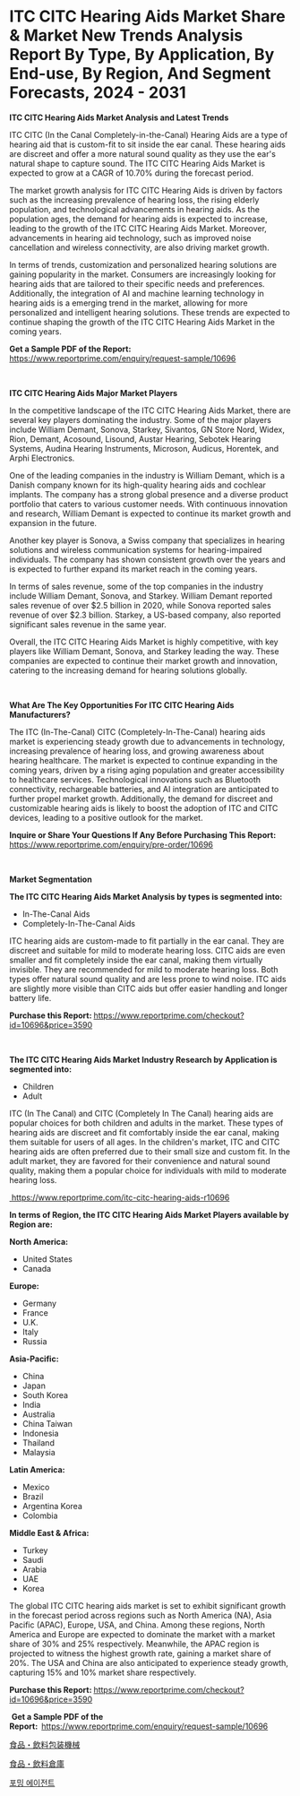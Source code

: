 <p><h1>ITC CITC Hearing Aids Market Share & Market New Trends Analysis Report By Type, By Application, By End-use, By Region, And Segment Forecasts, 2024 - 2031</h1></p><p><strong>ITC CITC Hearing Aids Market Analysis and Latest Trends</strong></p>
<p><p>ITC CITC (In the Canal Completely-in-the-Canal) Hearing Aids are a type of hearing aid that is custom-fit to sit inside the ear canal. These hearing aids are discreet and offer a more natural sound quality as they use the ear's natural shape to capture sound. The ITC CITC Hearing Aids Market is expected to grow at a CAGR of 10.70% during the forecast period.</p><p>The market growth analysis for ITC CITC Hearing Aids is driven by factors such as the increasing prevalence of hearing loss, the rising elderly population, and technological advancements in hearing aids. As the population ages, the demand for hearing aids is expected to increase, leading to the growth of the ITC CITC Hearing Aids Market. Moreover, advancements in hearing aid technology, such as improved noise cancellation and wireless connectivity, are also driving market growth.</p><p>In terms of trends, customization and personalized hearing solutions are gaining popularity in the market. Consumers are increasingly looking for hearing aids that are tailored to their specific needs and preferences. Additionally, the integration of AI and machine learning technology in hearing aids is a emerging trend in the market, allowing for more personalized and intelligent hearing solutions. These trends are expected to continue shaping the growth of the ITC CITC Hearing Aids Market in the coming years.</p></p>
<p><strong>Get a Sample PDF of the Report:&nbsp;</strong> <a href="https://www.reportprime.com/enquiry/request-sample/10696">https://www.reportprime.com/enquiry/request-sample/10696</a></p>
<p>&nbsp;</p>
<p><strong>ITC CITC Hearing Aids Major Market Players</strong></p>
<p><p>In the competitive landscape of the ITC CITC Hearing Aids Market, there are several key players dominating the industry. Some of the major players include William Demant, Sonova, Starkey, Sivantos, GN Store Nord, Widex, Rion, Demant, Acosound, Lisound, Austar Hearing, Sebotek Hearing Systems, Audina Hearing Instruments, Microson, Audicus, Horentek, and Arphi Electronics.</p><p>One of the leading companies in the industry is William Demant, which is a Danish company known for its high-quality hearing aids and cochlear implants. The company has a strong global presence and a diverse product portfolio that caters to various customer needs. With continuous innovation and research, William Demant is expected to continue its market growth and expansion in the future.</p><p>Another key player is Sonova, a Swiss company that specializes in hearing solutions and wireless communication systems for hearing-impaired individuals. The company has shown consistent growth over the years and is expected to further expand its market reach in the coming years.</p><p>In terms of sales revenue, some of the top companies in the industry include William Demant, Sonova, and Starkey. William Demant reported sales revenue of over $2.5 billion in 2020, while Sonova reported sales revenue of over $2.3 billion. Starkey, a US-based company, also reported significant sales revenue in the same year.</p><p>Overall, the ITC CITC Hearing Aids Market is highly competitive, with key players like William Demant, Sonova, and Starkey leading the way. These companies are expected to continue their market growth and innovation, catering to the increasing demand for hearing solutions globally.</p></p>
<p>&nbsp;</p>
<p><strong>What Are The Key Opportunities For ITC CITC Hearing Aids Manufacturers?</strong></p>
<p><p>The ITC (In-The-Canal) CITC (Completely-In-The-Canal) hearing aids market is experiencing steady growth due to advancements in technology, increasing prevalence of hearing loss, and growing awareness about hearing healthcare. The market is expected to continue expanding in the coming years, driven by a rising aging population and greater accessibility to healthcare services. Technological innovations such as Bluetooth connectivity, rechargeable batteries, and AI integration are anticipated to further propel market growth. Additionally, the demand for discreet and customizable hearing aids is likely to boost the adoption of ITC and CITC devices, leading to a positive outlook for the market.</p></p>
<p><strong>Inquire or Share Your Questions If Any Before Purchasing This Report:</strong> <a href="https://www.reportprime.com/enquiry/pre-order/10696">https://www.reportprime.com/enquiry/pre-order/10696</a></p>
<p>&nbsp;</p>
<p><strong>Market Segmentation</strong></p>
<p><strong>The ITC CITC Hearing Aids Market Analysis by types is segmented into:</strong></p>
<p><ul><li>In-The-Canal Aids</li><li>Completely-In-The-Canal Aids</li></ul></p>
<p><p>ITC hearing aids are custom-made to fit partially in the ear canal. They are discreet and suitable for mild to moderate hearing loss. CITC aids are even smaller and fit completely inside the ear canal, making them virtually invisible. They are recommended for mild to moderate hearing loss. Both types offer natural sound quality and are less prone to wind noise. ITC aids are slightly more visible than CITC aids but offer easier handling and longer battery life.</p></p>
<p><strong>Purchase this Report:&nbsp;</strong><a href="https://www.reportprime.com/checkout?id=10696&price=3590">https://www.reportprime.com/checkout?id=10696&price=3590</a></p>
<p>&nbsp;</p>
<p><strong>The ITC CITC Hearing Aids Market Industry Research by Application is segmented into:</strong></p>
<p><ul><li>Children</li><li>Adult</li></ul></p>
<p><p>ITC (In The Canal) and CITC (Completely In The Canal) hearing aids are popular choices for both children and adults in the market. These types of hearing aids are discreet and fit comfortably inside the ear canal, making them suitable for users of all ages. In the children's market, ITC and CITC hearing aids are often preferred due to their small size and custom fit. In the adult market, they are favored for their convenience and natural sound quality, making them a popular choice for individuals with mild to moderate hearing loss.</p></p>
<p><a href="https://www.reportprime.com/itc-citc-hearing-aids-r10696">&nbsp;https://www.reportprime.com/itc-citc-hearing-aids-r10696</a></p>
<p><strong>In terms of Region, the ITC CITC Hearing Aids Market Players available by Region are:</strong></p>
<p>
    <p> <strong> North America: </strong>
        <ul>
            <li>United States</li>
            <li>Canada</li>
        </ul>
        </p> 
    <p> <strong> Europe: </strong>
        <ul>
            <li>Germany</li>
            <li>France</li>
            <li>U.K.</li>
            <li>Italy</li>
            <li>Russia</li>
        </ul>
        </p> 
    <p> <strong> Asia-Pacific: </strong>
        <ul>
            <li>China</li>
            <li>Japan</li>
            <li>South Korea</li>
            <li>India</li>
            <li>Australia</li>
            <li>China Taiwan</li>
            <li>Indonesia</li>
            <li>Thailand</li>
            <li>Malaysia</li>
        </ul>
        </p> 
    <p> <strong> Latin America: </strong>
        <ul>
            <li>Mexico</li>
            <li>Brazil</li>
            <li>Argentina Korea</li>
            <li>Colombia</li>
        </ul>
        </p> 
    <p> <strong> Middle East & Africa: </strong>
        <ul>
            <li>Turkey</li>
            <li>Saudi</li>
            <li>Arabia</li>
            <li>UAE</li>
            <li>Korea</li>
        </ul>
    </p>
    </p>
<p><p>The global ITC CITC hearing aids market is set to exhibit significant growth in the forecast period across regions such as North America (NA), Asia Pacific (APAC), Europe, USA, and China. Among these regions, North America and Europe are expected to dominate the market with a market share of 30% and 25% respectively. Meanwhile, the APAC region is projected to witness the highest growth rate, gaining a market share of 20%. The USA and China are also anticipated to experience steady growth, capturing 15% and 10% market share respectively.</p></p>
<p><strong>Purchase this Report: </strong><a href="https://www.reportprime.com/checkout?id=10696&price=3590">https://www.reportprime.com/checkout?id=10696&price=3590</a></p>
<p>&nbsp;<strong>Get a Sample PDF of the Report:&nbsp;&nbsp;</strong><a href="https://www.reportprime.com/enquiry/request-sample/10696">https://www.reportprime.com/enquiry/request-sample/10696</a></p>
<p><strong></strong></p>
<p><p><a href="https://github.com/DemarcusKuhlman/Market-Research-Report-List-1/blob/main/850830879746.md">食品・飲料包装機械</a></p><p><a href="https://github.com/DudleyFerry/Market-Research-Report-List-1/blob/main/709443179747.md">食品・飲料倉庫</a></p><p><a href="https://github.com/JohnQuil1917/Market-Research-Report-List-1/blob/main/760190074529.md">포밍 에이전트</a></p></p>